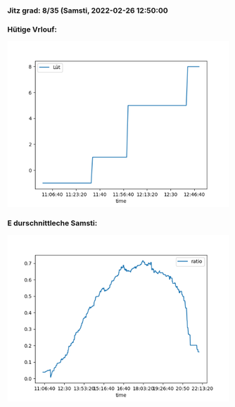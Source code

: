 ### Jitz grad: 8/35 (Samsti, 2022-02-26 12:50:00

### Hütige Vrlouf:
![Graph](Today.png)

### E durschnittleche Samsti:
![Graph](Samsti.png)